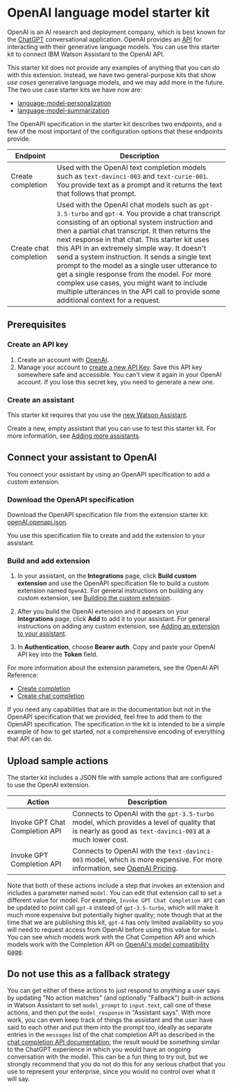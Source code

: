 # OpenAI language model starter kit

OpenAI is an AI research and deployment company, which is best known for the [ChatGPT](https://openai.com/blog/chatgpt) conversational application. OpenAI provides an [API](https://platform.openai.com/docs/api-reference) for interacting with their generative language models. You can use this starter kit to connect IBM Watson Assistant to the OpenAI API.

This starter kit does not provide any examples of anything that you can _do_ with this extension.  Instead, we have two general-purpose kits that show _use cases_ generative language models, and we may add more in the future.  The two use case starter kits we have now are:

- [language-model-personalization](../language-model-personalization)
- [language-model-summarization](../language-model-summarization)

The OpenAPI specification in the starter kit describes two endpoints, and a few of the most important of the configuration options that these endpoints provide.

| Endpoint | Description |
| --- | --- |
| Create completion | Used with the OpenAI text completion models such as `text-davinci-003` and `text-curie-001`. You provide text as a prompt and it returns the text that follows that prompt. |
| Create chat completion | Used with the OpenAI chat models such as `gpt-3.5-turbo` and `gpt-4`. You provide a chat transcript consisting of an optional system instruction and then a partial chat transcript. It then returns the next response in that chat. This starter kit uses this API in an extremely simple way. It doesn't send a system instruction. It sends a single text prompt to the model as a single user utterance to get a single response from the model. For more complex use cases, you might want to include multiple utterances in the API call to provide some additional context for a request. |

## Prerequisites

### Create an API key

1. Create an account with [OpenAI](https://openai.com/).
1. Manage your account to [create a new API Key](https://platform.openai.com/account/api-keys). Save this API key somewhere safe and accessible. You can't view it again in your OpenAI account. If you lose this secret key, you need to generate a new one.

### Create an assistant

This starter kit requires that you use the [new Watson Assistant](https://cloud.ibm.com/docs/watson-assistant?topic=watson-assistant-welcome-new-assistant).

Create a new, empty assistant that you can use to test this starter kit. For more information, see [Adding more assistants](https://cloud.ibm.com/docs/watson-assistant?topic=watson-assistant-assistant-add).

## Connect your assistant to OpenAI

You connect your assistant by using an OpenAPI specification to add a custom extension.

### Download the OpenAPI specification

Download the OpenAPI specification file from the extension starter kit: [openAI.openapi.json](./openAI.openapi.json).

You use this specification file to create and add the extension to your assistant.

### Build and add extension

1.  In your assistant, on the **Integrations** page, click **Build custom extension** and use the OpenAPI specification file to build a custom extension named `OpenAI`. For general instructions on building any custom extension, see [Building the custom extension](/docs/watson-assistant?topic=watson-assistant-build-custom-extension#building-the-custom-extension).

1. After you build the OpenAI extension and it appears on your **Integrations** page, click **Add** to add it to your assistant. For general instructions on adding any custom extension, see [Adding an extension to your assistant](/docs/watson-assistant?topic=watson-assistant-add-custom-extension).

1. In **Authentication**, choose **Bearer auth**. Copy and paste your OpenAI API key into the **Token** field.

For more information about the extension parameters, see the OpenAI API Reference:
- [Create completion](https://platform.openai.com/docs/api-reference/completions)
- [Create chat completion](https://platform.openai.com/docs/api-reference/chat)

If you need any capabilities that are in the documentation but not in the OpenAPI specification that we provided, feel free to add them to the OpenAPI specification.  The specification in the kit is intended to be a simple example of how to get started, not a comprehensive encoding of everything that API can do.

## Upload sample actions

The starter kit includes a JSON file with sample actions that are configured to use the OpenAI extension.

| Action | Description |
| --- | --- |
| Invoke GPT Chat Completion API | Connects to OpenAI with the `gpt-3.5-turbo` model, which provides a level of quality that is nearly as good as `text-davinci-003` at a much lower cost. |
| Invoke GPT Completion API | Connects to OpenAI with the `text-davinci-003` model, which is more expensive. For more information, see [OpenAI Pricing](https://openai.com/pricing). |

Note that both of these actions include a step that invokes an extension and includes a parameter named `model`.  You can edit that extension call to set a different value for model.  For example, `Invoke GPT Chat Completion API` can be updated to point call `gpt-4` instead of `gpt-3.5-turbo`, which will make it much more expensive but potentially higher quality; note though that at the time that we are publishing this kit, `gpt-4` has only limited availability so you will need to request access from OpenAI before using this value for `model`.  You can see which models work with the Chat Competion API and which models work with the Completion API on [OpenAI's model compatibility page](https://platform.openai.com/docs/models/model-endpoint-compatibility).

## Do not use this as a fallback strategy

You can get either of these actions to just respond to _anything_ a user says by updating "No action matches" (and optionally "Fallback") built-in actions in Watson Assistant to set `model_prompt` to `input.text`, call one of these actions, and then put the `model_response` in "Assistant says".  With more work, you can even keep track of things the assistant and the user have said to each other and put them into the prompt too, ideally as separate entries in the `messages` list of the chat completion API as described in the [chat completion API documentation](https://platform.openai.com/docs/api-reference/chat); the result would be something similar to the ChatGPT experience in which you would have an ongoing conversation with the model.  This can be a fun thing to try out, but we strongly recommend that you do not do this for any serious chatbot that you use to represent your enterprise, since you would no control over what it will say.
